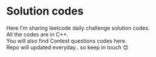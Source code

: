 # Solution codes
Here I'm sharing leetcode daily challenge solution codes. <br>
All the codes are in C++.<br>
You will also find Contest questions codes here. <br>
Repo will updated everyday.. so keep in touch 😊


